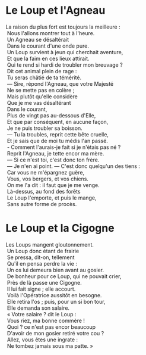 # Le Loup et l'Agneau

La raison du plus fort est toujours la meilleure :<br /> Nous l'allons montrer tout à l'heure.<br /> Un Agneau se désaltérait<br /> Dans le courant d'une onde pure.<br /> Un Loup survient à jeun qui cherchait aventure,<br /> Et que la faim en ces lieux attirait.<br /> Qui te rend si hardi de troubler mon breuvage ?<br /> Dit cet animal plein de rage :<br /> Tu seras châtié de ta témérité.<br /> — Sire, répond l'Agneau, que votre Majesté<br /> Ne se mette pas en colère ;<br /> Mais plutôt qu'elle considère<br /> Que je me vas désaltérant<br /> Dans le courant,<br /> Plus de vingt pas au-dessous d'Elle,<br /> Et que par conséquent, en aucune façon,<br /> Je ne puis troubler sa boisson.<br /> — Tu la troubles, reprit cette bête cruelle,<br /> Et je sais que de moi tu médis l'an passé.<br /> - Comment l'aurais-je fait si je n'étais pas né ?<br /> Reprit l'Agneau, je tette encor ma mère.<br /> — Si ce n'est toi, c'est donc ton frère.<br /> — Je n'en ai point. — C'est donc quelqu'un des tiens :<br /> Car vous ne m'épargnez guère,<br /> Vous, vos bergers, et vos chiens.<br /> On me l'a dit : il faut que je me venge.<br /> Là-dessus, au fond des forêts<br /> Le Loup l'emporte, et puis le mange,<br /> Sans autre forme de procès.


# Le Loup et la Cigogne

Les Loups mangent gloutonnement.<br /> Un Loup donc étant de frairie<br /> Se pressa, dit-on, tellement<br /> Qu'il en pensa perdre la vie :<br /> Un os lui demeura bien avant au gosier.<br /> De bonheur pour ce Loup, qui ne pouvait crier,<br /> Près de là passe une Cigogne.<br /> Il lui fait signe ; elle accourt.<br /> Voilà l'Opératrice aussitôt en besogne.<br /> Elle retira l'os ; puis, pour un si bon tour,<br /> Elle demanda son salaire.<br /> « Votre salaire ? dit le Loup :<br /> Vous riez, ma bonne commère !<br /> Quoi ? ce n'est pas encor beaucoup<br /> D'avoir de mon gosier retiré votre cou ?<br /> Allez, vous êtes une ingrate :<br /> Ne tombez jamais sous ma patte. »